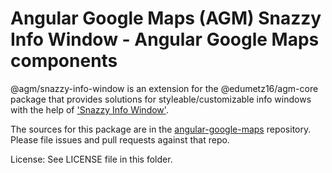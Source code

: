 Angular Google Maps (AGM) Snazzy Info Window - Angular Google Maps components
=========

@agm/snazzy-info-window is an extension for the @edumetz16/agm-core package that provides solutions for styleable/customizable info windows with the help of ['Snazzy Info Window'](https://github.com/atmist/snazzy-info-window).

The sources for this package are in the [angular-google-maps](https://github.com/SebastianM/angular-google-maps) repository. Please file issues and pull requests against that repo.

License: See LICENSE file in this folder.
